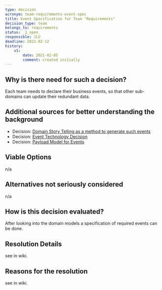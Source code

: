 ```yaml
---
type: decision
acronym: team-requirements-event-spec
title: Event Specification for Team "Requirements"  
decision_type: team
belongs_to: requirements
status: _1_open
responsible: JLÜ
deadline: 2021-02-12
history:
    v1:
        date: 2021-02-05
        comment: created initially
---
```


## Why is there need for such a decision?

Each team needs to declare their business events, so that other sub-domains can update their redundant data. 

## Additional sources for better understanding the background

* Decision: [Domain Story Telling as a method to generate such events](./sig-eventing-domain-research)
* Decision: [Event Technology Decision](./sig-eventing-solution) 
* Decision: [Payload Model for Events](./sig-eventing-pattern)


## Viable Options

n/a

## Alternatives not seriously considered

n/a

## How is this decision evaluated?

After looking into the domain models a specification of required events can be done. 

## Resolution Details

see in wiki.

## Reasons for the resolution

see in wiki.
